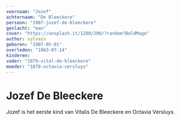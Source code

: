 ```yaml
---
voornaam: "Jozef"
achternaam: "De Bleeckere"
persoon: "1907-jozef-de-bleeckere"
geslacht: "man"
cover: "https://unsplash.it/1280/200/?random?BoldMage"
author: sylvain
geboren: "1907-05-01"
overleden: "1963-07-14"
kinderen:
vader: "1879-vital-de-bleeckere"
moeder: "1878-octavia-versluys"   
---
```

# Jozef De Bleeckere

Jozef is het eerste kind van Vitalis De Bleeckere en Octavia Versluys.







